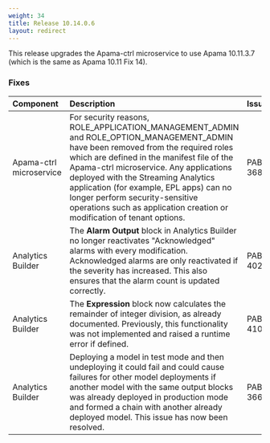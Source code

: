 ```yaml
---
weight: 34
title: Release 10.14.0.6
layout: redirect
---
```


This release upgrades the Apama-ctrl microservice to use Apama 10.11.3.7 (which is the same as Apama 10.11 Fix 14).

### Fixes

<table>
<colgroup>
    <col style="width: 15%;">
    <col style="width: 70%;">
    <col style="width: 15%;">
</colgroup>
<thead>
<tr>
<th style="text-align:left">Component</th>
<th style="text-align:left">Description</th>
<th style="text-align:left">Issue</th>
</tr>
</thead>
<tbody>

<tr>
<td style="text-align:left">Apama-ctrl microservice</td>
<td style="text-align:left">For security reasons, ROLE_APPLICATION_MANAGEMENT_ADMIN and ROLE_OPTION_MANAGEMENT_ADMIN have been
removed from the required roles which are defined in the manifest file of the Apama-ctrl microservice.
Any applications deployed with the Streaming Analytics application (for example, EPL apps) can no longer
perform security-sensitive operations such as application creation or modification of tenant options.</td>
<td style="text-align:left">PAB-3689</td>
</tr>
<tr>
<td style="text-align:left">Analytics Builder</td>
<td style="text-align:left">The <b>Alarm Output</b> block in Analytics Builder no longer reactivates "Acknowledged"
alarms with every modification.
Acknowledged alarms are only reactivated if the severity has increased.
This also ensures that the alarm count is updated correctly.</td>
<td style="text-align:left">PAB-4027</td>
</tr>
<tr>
<td style="text-align:left">Analytics Builder</td>
<td style="text-align:left">The <b>Expression</b> block now calculates the remainder of integer division, as already documented.
Previously, this functionality was not implemented and raised a runtime error if defined.</td>
<td style="text-align:left">PAB-4106</td>
</tr>
<tr>
<td style="text-align:left">Analytics Builder</td>
<td style="text-align:left">Deploying a model in test mode and then undeploying it could fail and could cause failures for other model deployments
if another model with the same output blocks was already deployed in production mode and formed a chain with another already deployed model.
This issue has now been resolved.</td>
<td style="text-align:left">PAB-3664</td>
</tr>

</tbody>
</table>
